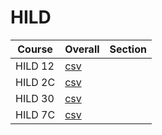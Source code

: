# HILD

| Course | Overall | Section |
| ------ | ------- | ------- |
| HILD 12 | [csv](https://github.com/UCSD-Historical-Enrollment-Data/2024Spring/blob/main/overall/HILD%2012.csv) |  |
| HILD 2C | [csv](https://github.com/UCSD-Historical-Enrollment-Data/2024Spring/blob/main/overall/HILD%202C.csv) |  |
| HILD 30 | [csv](https://github.com/UCSD-Historical-Enrollment-Data/2024Spring/blob/main/overall/HILD%2030.csv) |  |
| HILD 7C | [csv](https://github.com/UCSD-Historical-Enrollment-Data/2024Spring/blob/main/overall/HILD%207C.csv) |  |
